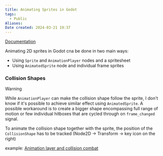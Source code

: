 ```yaml
---
title: Animating Sprites in Godot
tags: 
  - Public
Aliases:
Date created: 2024-03-21 19:37
---
```


[Documentation](https://docs.godotengine.org/en/stable/tutorials/2d/2d_sprite_animation.html)

Animating 2D sprites in Godot cna be done in two main ways:
- Using `Sprite` and `AnimationPlayer` nodes and a spritesheet
- Using `AnimatedSprite` node and individual frame sprites 


### Collision Shapes

>[!Warning]
>While `AnimationPlayer` can make the collision shape follow the sprite, I don't know if it's possible to achieve similar effect using `AnimatedSprite`. 
>A possible workaround is to create a bigger shape encompassing full range of motion or few individual hitboxes that are cycled through on `frame_changed` signal.


To animate the collision shape together with the sprite, the position of the `CollisionShape` has to be tracked (Node2D -> Transform -> key icon on the right)

example: [Animation layer and collision combat](https://www.youtube.com/watch?v=8EVHNbgQCBg&ab_channel=LearnICTNow)
